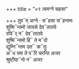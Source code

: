 +++
title = "०९ त्वमग्ने सहसा"

+++
तुव᳓म् अग्ने · स᳓हसा स᳓हन्तमः  
शुष्मि᳓न्तमो जायसे देव᳓तातये  
रयि᳓र् न᳓ देव᳓तातये  
शुष्मि᳓न्तमो हि᳓ ते म᳓दो  
द्युम्नि᳓न्तम उत᳓ क्र᳓तुः  
अ᳓ध स्मा ते प᳓रि चरन्ति अजर  
श्रुष्टीवा᳓नो न᳓ अजर